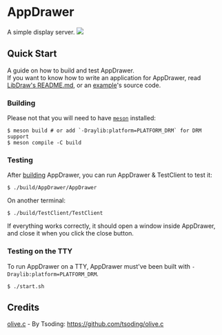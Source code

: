 # AppDrawer

A simple display server.
![](./AppDrawerDemo.gif)

## Quick Start

A guide on how to build and test AppDrawer.  
If you want to know how to write an application for AppDrawer, read [LibDraw's README.md](./LibDraw/README.md), or an [example](./Example)'s source code.

### Building

Please not that you will need to have [`meson`](https://mesonbuild.com/) installed:
```console
$ meson build # or add `-Draylib:platform=PLATFORM_DRM` for DRM support
$ meson compile -C build
```

### Testing

After [building](#building) AppDrawer, you can run AppDrawer & TestClient to test it:
```console
$ ./build/AppDrawer/AppDrawer
```
On another terminal:
```console
$ ./build/TestClient/TestClient
```
If everything works correctly, it should open a window inside AppDrawer, and close it when you click the close button.

### Testing on the TTY

To run AppDrawer on a TTY, AppDrawer must've been built with `-Draylib:platform=PLATFORM_DRM`.
```console
$ ./start.sh
```

## Credits

[olive.c](./TestClient/olive.c) - By Tsoding: https://github.com/tsoding/olive.c
